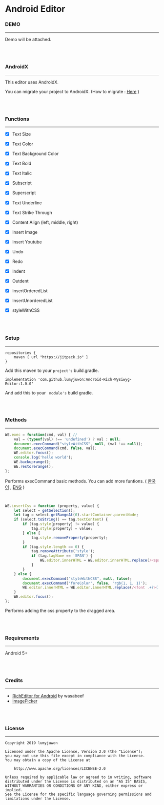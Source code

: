 # Android Editor

### DEMO

***

Demo will be attached.

<br/>

<br/>

### AndroidX

***

This editor uses AndroidX. 

You can migrate your project to AndroidX. (How to migrate :  [Here](https://developer.android.com/jetpack/androidx/migrate) )

<br/>

<br/>

### Functions

***

- [x] Text Size

- [x] Text Color

- [x] Text Background Color

- [x] Text Bold

- [x] Text Italic

- [x] Subscript

- [x] Superscript

- [x] Text Underline

- [x] Text Strike Through

- [x] Content Align (left, middle, right)

- [x] Insert Image

- [x] Insert Youtube

- [x] Undo

- [x] Redo

- [x] Indent

- [x] Outdent

- [x] InsertOrderedList

- [x] InsertUnorderedList

- [x] styleWithCSS

<br/><br/>

### Setup

***

```
repositories {
    maven { url "https://jitpack.io" }
}
```

Add this maven to your ```project's``` build.gradle.



```
implementation 'com.github.lumyjuwon:Android-Rich-Wysiwyg-Editor:1.0.0'
```

And add this to your ``` module's``` build gradle.

<br/><br/>

### Methods

***

```javascript
WE.exec = function(cmd, val) { // 
    val = (typeof(val) !== 'undefined') ? val : null;
    document.execCommand("styleWithCSS", null, (val !== null));
    document.execCommand(cmd, false, val);
    WE.editor.focus();
    console.log('hello world');
    WE.backuprange();
    WE.restorerange();
};
```

Performs execCommand basic methods. You can add more funtions. ( [한국어](https://developer.mozilla.org/ko/docs/Web/API/Document/execCommand) , [ENG](https://developer.mozilla.org/en/docs/Web/API/Document/execCommand) )

<br/>

```javascript
WE.insertCss = function (property, value) {	
	let select = getSelection();
	let tag = select.getRangeAt(0).startContainer.parentNode;
	if (select.toString() == tag.textContent) {	
		if (tag.style[property] != value) {
			tag.style[property] = value;
		} else {
			tag.style.removeProperty(property);
		}
		if (tag.style.length == 0) {	
			tag.removeAttribute('style');
			if (tag.tagName == 'SPAN') {	
				WE.editor.innerHTML = WE.editor.innerHTML.replace(/<span>(.*?)<\/span>/g, '$1');
			}
		}
	} else {	
		document.execCommand("styleWithCSS", null, false);
		document.execCommand('foreColor', false, 'rgb(1, 1, 1)');	
		WE.editor.innerHTML = WE.editor.innerHTML.replace(/<font .+?>(.*?)<\/font>/g, '<span style="' + property + ': ' + value + '">$1</span>');	
	}
	WE.editor.focus();
};
```

Performs adding the css property to the dragged area.

<br/><br/>

### Requirements

***

Android 5+

<br/><br/>

### Credits

***

* [RichEditor for Android](https://github.com/wasabeef/richeditor-android) by wasabeef
* [ImagePicker]( https://github.com/esafirm/android-image-picker)

<br/><br/>

### License

***

```
Copyright 2019 lumyjuwon

Licensed under the Apache License, Version 2.0 (the "License");
you may not use this file except in compliance with the License.
You may obtain a copy of the License at

    http://www.apache.org/licenses/LICENSE-2.0

Unless required by applicable law or agreed to in writing, software
distributed under the License is distributed on an "AS IS" BASIS,
WITHOUT WARRANTIES OR CONDITIONS OF ANY KIND, either express or implied.
See the License for the specific language governing permissions and
limitations under the License.
```

